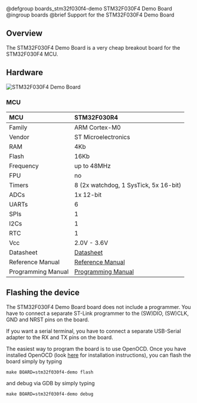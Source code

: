 @defgroup    boards_stm32f030f4-demo STM32F030F4 Demo Board
@ingroup     boards
@brief       Support for the STM32F030F4 Demo Board

## Overview

The STM32F030F4 Demo Board is a very cheap breakout board for the STM32F030F4 MCU.

## Hardware

![STM32F030F4 Demo Board](https://user-images.githubusercontent.com/20950920/48240567-e985c080-e3db-11e8-8775-68a216485b59.jpg)

### MCU
| MCU        | STM32F030R4           |
|:---------- |:--------------------- |
| Family     | ARM Cortex-M0         |
| Vendor     | ST Microelectronics   |
| RAM        | 4Kb                   |
| Flash      | 16Kb                  |
| Frequency  | up to 48MHz           |
| FPU        | no                    |
| Timers | 8 (2x watchdog, 1 SysTick, 5x 16-bit)    |
| ADCs       | 1x 12-bit             |
| UARTs      | 6                     |
| SPIs       | 1                     |
| I2Cs       | 1                     |
| RTC        | 1                     |
| Vcc        | 2.0V - 3.6V           |
| Datasheet  | [Datasheet](https://www.st.com/en/microcontrollers-microprocessors/stm32f030f4.html) |
| Reference Manual | [Reference Manual](https://www.st.com/resource/en/datasheet/stm32f030f4.pdf) |
| Programming Manual | [Programming Manual](http://www.st.com/resource/en/programming_manual/dm00051352.pdf) |

## Flashing the device
The STM32F030F4 Demo Board board does not include a programmer.
You have to connect a separate ST-Link programmer to the (SW)DIO, (SW)CLK, GND and
NRST pins on the board.

If you want a serial terminal, you have to connect a separate USB-Serial adapter to
the RX and TX pins on the board.

The easiest way to program the board is to use OpenOCD. Once you have installed
OpenOCD (look [here](https://github.com/RIOT-OS/RIOT/wiki/OpenOCD) for
installation instructions), you can flash the board simply by typing

```
make BOARD=stm32f030f4-demo flash
```
and debug via GDB by simply typing
```
make BOARD=stm32f030f4-demo debug
```
